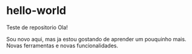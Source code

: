 # hello-world
Teste de repositorio
Ola!

Sou novo aqui, mas ja estou gostando de aprender um pouquinho mais.
Novas ferramentas e novas funcionalidades.
